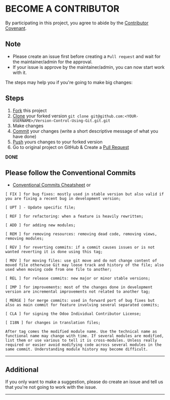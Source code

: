 # BECOME A CONTRIBUTOR

By participating in this project, you agree to abide by the [Contributor Covenant](CODE_OF_CONDUCT.md).

## Note
- Please create an issue first before creating a `Pull request` and wait for the maintainer/admin for the approval.
- If your issue is approve by the maintainer/admin, you can now start work with it. 

The steps may help you if you're going to make big changes:

## Steps

1. [Fork](https://help.github.com/articles/fork-a-repo/) this project
2. [Clone](https://help.github.com/articles/fork-a-repo/#step-2-create-a-local-clone-of-your-fork) your forked version `git clone git@github.com:<YOUR-USERNAME>/Version-Control-Using-Git.git.git`
3. Make changes 
4. [Commit](https://help.github.com/articles/adding-a-file-to-a-repository-using-the-command-line/) your changes (write a short descriptive message of what you have done)
5. [Push](https://help.github.com/articles/pushing-to-a-remote/) yours changes to your forked version
6. Go to original project on GitHub & Create a [Pull Request](https://help.github.com/articles/about-pull-requests/)

**DONE**

## Please follow the Conventional Commits
- <a href="https://gist.github.com/Zekfad/f51cb06ac76e2457f11c80ed705c95a3">Conventional Commits Cheatsheet</a> or 
```
[ FIX ] for bug fixes: mostly used in stable version but also valid if you are fixing a recent bug in development version;

[ UPT ] - Update specific file;

[ REF ] for refactoring: when a feature is heavily rewritten;

[ ADD ] for adding new modules;

[ REM ] for removing resources: removing dead code, removing views, removing modules;

[ REV ] for reverting commits: if a commit causes issues or is not wanted reverting it is done using this tag;

[ MOV ] for moving files: use git move and do not change content of moved file otherwise Git may loose track and history of the file; also used when moving code from one file to another;

[ REL ] for release commits: new major or minor stable versions;

[ IMP ] for improvements: most of the changes done in development version are incremental improvements not related to another tag;

[ MERGE ] for merge commits: used in forward port of bug fixes but also as main commit for feature involving several separated commits;

[ CLA ] for signing the Odoo Individual Contributor License;

[ I18N ] for changes in translation files;

After tag comes the modified module name. Use the technical name as functional name may change with time. If several modules are modified, list them or use various to tell it is cross-modules. Unless really required or easier avoid modifying code across several modules in the same commit. Understanding module history may become difficult.
```
<hr />

## Additional
If you only want to make a suggestion, please do create an issue and tell us that you're not going to work with the issue.

<hr />